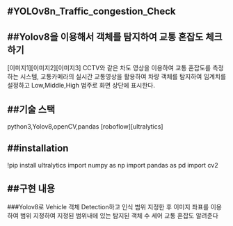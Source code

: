#YOLOv8n_Traffic_congestion_Check
---
##Yolov8을 이용해서 객체를 탐지하여 교통 혼잡도 체크하기
---

[이미지1][이미지2][이미지3]
CCTV와 같은 차도 영상을 이용하여 교통 혼잡도를 측정하는 시스템, 교통카메라의 실시간 교통영상을 활용하여
차량 객체를 탐지하여 임계치를 설정하고 Low,Middle,High 범주로 화면 상단에 표시한다. 


##기술 스택
---
python3,Yolov8,openCV,pandas
[roboflow][ultralytics]

##installation
---
!pip install ultralytics
import numpy as np
import pandas as pd
import cv2

##구현 내용
---
###Yolov8로 Vehicle 객체 Detection하고 인식 범위 지정한 후 이미지 좌표를 이용하여 범위 지정하여 지정된 범위내에 있는 탐지된 객체 수 세어 교통 혼잡도 알려준다



